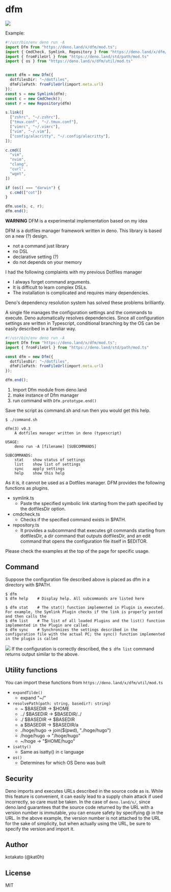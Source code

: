 # dfm

![](https://user-images.githubusercontent.com/45391880/181011253-1f5bc9b7-47aa-42d1-97cd-ab39ff8c4931.png)

Example:

```typescript
#!/usr/bin/env deno run -A
import Dfm from "https://deno.land/x/dfm/mod.ts";
import { CmdCheck, Symlink, Repository } from "https://deno.land/x/dfm/plugin/mod.ts";
import { fromFileUrl } from "https://deno.land/std/path/mod.ts"
import { os } from "https://deno.land/x/dfm/util/mod.ts"


const dfm = new Dfm({
  dotfilesDir: "~/dotfiles",
  dfmFilePath: fromFileUrl(import.meta.url)
});
const s = new Symlink(dfm);
const c = new CmdCheck();
const r = new Repository(dfm)

s.link([
  ["zshrc", "~/.zshrc"],
  ["tmux.conf", "~/.tmux.conf"],
  ["vimrc", "~/.vimrc"],
  ["vim", "~/.vim"],
  ["config/alacritty", "~/.config/alacritty"],
]);

c.cmd([
  "vim",
  "nvim",
  "clang",
  "curl",
  "wget",
])

if (os() === "darwin") {
  c.cmd(["cot"])
}

dfm.use(s, c, r);
dfm.end();
```

**WARNING** DFM is a experimental implementation based on my idea

DFM is a dotfiles manager framework written in deno. This library is based on a new (?) design.  
- not a command just library
- no DSL
- declarative setting (?)
- do not depends on your memory




I had the following complaints with my previous Dotfiles manager

- I always forget command arguments.
- It is difficult to learn complex DSLs.
- The installation is complicated and requires many dependencies.

Deno's dependency resolution system has solved these problems brilliantly.

A single file manages the configuration settings and the commands to execute.
Deno automatically resolves dependencies.
Since all configuration settings are written in Typescript, conditional branching by the OS can be easily described in a familiar way.


```typescript
#!/usr/bin/env deno run -A
import Dfm from "https://deno.land/x/dfm/mod.ts";
import { fromFileUrl } from "https://deno.land/std/path/mod.ts"

const dfm = new Dfm({
  dotfilesDir: "~/dotfiles",
  dfmFilePath: fromFileUrl(import.meta.url)
});

dfm.end();
```

1) Import Dfm module from deno.land
2) make instance of Dfm manager
3) run command with `Dfm.prototype.end()`

Save the script as command.sh and run then you would get this help.
```
$ ./command.sh

dfm(3) v0.3
	A dotfiles manager written in deno (typescript)

USAGE:
	deno run -A [filename] [SUBCOMMANDS]

SUBCOMMANDS:
	stat	show status of settings
	list	show list of settings
	sync	apply settings
	help	show this help
```

As it is, it cannot be used as a Dotfiles manager.
DFM provides the following functions as plugins.

- symlink.ts
  - Paste the specified symbolic link starting from the path specified by the dotfilesDir option.
- cmdcheck.ts
  - Checks if the specified command exists in $PATH.
- repository.ts
  - It provides a subcommand that executes git commands starting from dotfilesDir, a dir command that outputs dotfilesDir, and an edit command that opens the configuration file itself in $EDITOR.

Please check the examples at the top of the page for specific usage.

## Command
Suppose the configuration file described above is placed as dfm in a directory with $PATH.

```
$ dfm
$ dfm help    # Display help. All subcommands are listed here

$ dfm stat    # The stat() function implemented in Plugin is executed. For example, the Symlink Plugin checks if the link is properly posted and then calls the
$ dfm list    # The list of all loaded Plugins and the list() function implemented in the Plugin are called.
$ dfm sync    # Synchronizes the settings described in the configuration file with the actual PC; the sync() function implemented in the plugin is called
```

![](https://user-images.githubusercontent.com/45391880/181022336-b752eecf-4c1c-495d-98b0-8d0c96f6ae50.png)
If the configuration is correctly described, the `$ dfm list` command returns output similar to the above.

## Utility functions
You can import these functions from `https://deno.land/x/dfm/util/mod.ts`

- `expandTilde()`
  - expand "~/"
- `resolvePath(path: string, basedir?: string)`
  - ~   $BASEDIR  ->  $HOME
  - ../ $BASEDIR  ->  $BASEDIR/../
  - ./  $BASEDIR  ->  $BASEDIR
  - a   $BASEDIR  ->  $BASEDIR/a
  - ./hoge/hugo   -> join($(pwd), "./hoge/hugo")
  - /hoge/hugo    -> "/hoge/hugo"
  - ~/hoge        -> "$HOME/hugo"
- `isatty()`
  - Same as isatty() in c language
- `os()`
  - Determines for which OS Deno was built

## Security
Deno imports and executes URLs described in the source code as is.
While this feature is convenient, it can easily lead to a supply chain attack if used incorrectly, so care must be taken.
In the case of `deno.land/x/`, since deno.land guarantees that the source code returned by the URL with a version number is immutable, you can ensure safety by specifying @ in the URL.
In the above example, the version number is not attached to the URL for the sake of simplicity, but when actually using the URL, be sure to specify the version and import it.

## Author
kotakato (@kat0h)


## License
MIT

